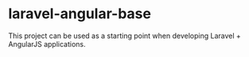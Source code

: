 # laravel-angular-base
This project can be used as a starting point when developing Laravel + AngularJS applications.
